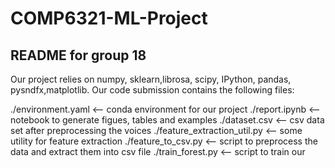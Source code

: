 # COMP6321-ML-Project
## README for group 18

Our project relies on numpy, sklearn,librosa, scipy, IPython, pandas, pysndfx,matplotlib.
Our code submission contains the following files:

./environment.yaml              <-- conda environment for our project
./report.ipynb                  <-- notebook to generate figues, tables and examples
./dataset.csv                   <-- csv data set after preprocessing the voices
./feature_extraction_util.py    <-- some utility for feature extraction
./feature_to_csv.py             <-- script to preprocess the data and extract them into csv file
./train_forest.py               <-- script to train our 

